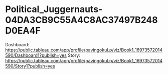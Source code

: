 # Political_Juggernauts-04DA3CB9C55A4C8AC37497B248D0EA4F
Dashboard: https://public.tableau.com/app/profile/pavingokul.p/viz/Book1_16973572014590/Dashboard1?publish=yes
Story: https://public.tableau.com/app/profile/pavingokul.p/viz/Book1_16973572014590/Story1?publish=yes
